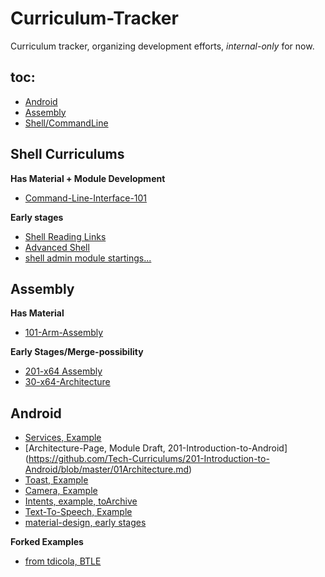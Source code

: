 # Curriculum-Tracker
Curriculum tracker, organizing development efforts, *internal-only* for now.

## toc:
- [Android](#android)
- [Assembly](#assembly)
- [Shell/CommandLine](#shell-curriculums)

## Shell Curriculums


**Has Material + Module Development**
* [Command-Line-Interface-101](https://github.com/Tech-Curriculums/Command-Line-Interface-101)

**Early stages**
* [Shell Reading Links](https://github.com/Tech-Curriculums/101-Shell-Scripting)
* [Advanced Shell](https://github.com/Tech-Curriculums/200-Advanced-Shell)
* [shell admin module startings...](https://github.com/Tech-Curriculums/200-Shell-Commands-for-SysAdm)

## Assembly
**Has Material**
* [101-Arm-Assembly](https://github.com/Tech-Curriculums/101-Arm-Assembly)


**Early Stages/Merge-possibility**
* [201-x64 Assembly](https://github.com/Tech-Curriculums/201-x64-Assembly)
* [30-x64-Architecture](https://github.com/Tech-Curriculums/300-Assembly-x86-Architecture)


## Android


* [Services, Example](https://github.com/Tech-Curriculums/a09_Simple_Service/blob/master/app/src/main/java/com/example/gkielian/a09_simple_service/MyIntentService.java)
* [Architecture-Page, Module Draft, 201-Introduction-to-Android] (https://github.com/Tech-Curriculums/201-Introduction-to-Android/blob/master/01Architecture.md)
* [Toast, Example](https://github.com/Tech-Curriculums/a10_A_Toast/blob/master/app/src/main/java/com/example/gkielian/a10_a_toast/MyActivity.java)
* [Camera, Example](https://github.com/Tech-Curriculums/a2_Smile_For_The/blob/master/src/com/example/a2_smile_for_the/MainActivity.java)
* [Intents, example, toArchive](https://github.com/Tech-Curriculums/a1_Awesome_Intents/blob/master/src/com/example/a1_awesome_intents/MainActivity.java)
* [Text-To-Speech, Example](https://github.com/Tech-Curriculums/a3_Spoken_Word/blob/master/app/src/main/java/com/texttospeech/app/MainActivity.java)
* [material-design, early stages](https://github.com/Tech-Curriculums/200-Android-Material-Design)


**Forked Examples**
* [from tdicola, BTLE](https://github.com/Tech-Curriculums/BTLETest/blob/master/app/src/main/java/com/tonydicola/bletest/app/MainActivity.java)
